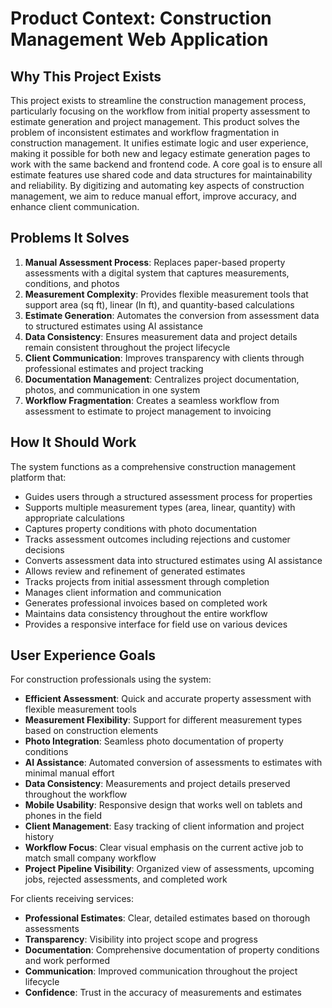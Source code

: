 # Product Context: Construction Management Web Application

## Why This Project Exists

This project exists to streamline the construction management process, particularly focusing on the workflow from initial property assessment to estimate generation and project management. This product solves the problem of inconsistent estimates and workflow fragmentation in construction management. It unifies estimate logic and user experience, making it possible for both new and legacy estimate generation pages to work with the same backend and frontend code. A core goal is to ensure all estimate features use shared code and data structures for maintainability and reliability. By digitizing and automating key aspects of construction management, we aim to reduce manual effort, improve accuracy, and enhance client communication.

## Problems It Solves

1. **Manual Assessment Process**: Replaces paper-based property assessments with a digital system that captures measurements, conditions, and photos
2. **Measurement Complexity**: Provides flexible measurement tools that support area (sq ft), linear (ln ft), and quantity-based calculations
3. **Estimate Generation**: Automates the conversion from assessment data to structured estimates using AI assistance
4. **Data Consistency**: Ensures measurement data and project details remain consistent throughout the project lifecycle
5. **Client Communication**: Improves transparency with clients through professional estimates and project tracking
6. **Documentation Management**: Centralizes project documentation, photos, and communication in one system
7. **Workflow Fragmentation**: Creates a seamless workflow from assessment to estimate to project management to invoicing

## How It Should Work

The system functions as a comprehensive construction management platform that:

- Guides users through a structured assessment process for properties
- Supports multiple measurement types (area, linear, quantity) with appropriate calculations
- Captures property conditions with photo documentation
- Tracks assessment outcomes including rejections and customer decisions
- Converts assessment data into structured estimates using AI assistance
- Allows review and refinement of generated estimates
- Tracks projects from initial assessment through completion
- Manages client information and communication
- Generates professional invoices based on completed work
- Maintains data consistency throughout the entire workflow
- Provides a responsive interface for field use on various devices

## User Experience Goals

For construction professionals using the system:

- **Efficient Assessment**: Quick and accurate property assessment with flexible measurement tools
- **Measurement Flexibility**: Support for different measurement types based on construction elements
- **Photo Integration**: Seamless photo documentation of property conditions
- **AI Assistance**: Automated conversion of assessments to estimates with minimal manual effort
- **Data Consistency**: Measurements and project details preserved throughout the workflow
- **Mobile Usability**: Responsive design that works well on tablets and phones in the field
- **Client Management**: Easy tracking of client information and project history
- **Workflow Focus**: Clear visual emphasis on the current active job to match small company workflow
- **Project Pipeline Visibility**: Organized view of assessments, upcoming jobs, rejected assessments, and completed work

For clients receiving services:

- **Professional Estimates**: Clear, detailed estimates based on thorough assessments
- **Transparency**: Visibility into project scope and progress
- **Documentation**: Comprehensive documentation of property conditions and work performed
- **Communication**: Improved communication throughout the project lifecycle
- **Confidence**: Trust in the accuracy of measurements and estimates
